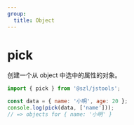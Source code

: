 ```yaml
---
group:
  title: Object
---
```


# pick

创建一个从 object 中选中的属性的对象。

```jsx | pure
import { pick } from '@szl/jstools';

const data = { name: '小明', age: 20 };
console.log(pick(data, ['name']));
// => objects for { name: '小明' }
```
